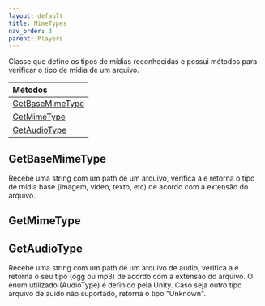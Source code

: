 ```yaml
---
layout: default
title: MimeTypes
nav_order: 3
parent: Players
---
```

Classe que define os tipos de mídias reconhecidas e possui métodos para verificar o tipo de mídia de um arquivo.

| Métodos       |
|:-------------|
| [GetBaseMimeType](#GetBaseMimeType)| 
| [GetMimeType](#GetMimeType)| 
| [GetAudioType](#GetAudioType)| 

## GetBaseMimeType
Recebe uma string com um path de um arquivo, verifica a e retorna o tipo de mídia base (imagem, vídeo, texto, etc) de acordo com a extensão do arquivo.

## GetMimeType
## GetAudioType
Recebe uma string com um path de um arquivo de audio, verifica a e retorna o seu tipo (ogg ou mp3) de acordo com a extensão do arquivo. O enum utilizado (AudioType) é definido pela Unity. Caso seja outro tipo arquivo de auido não suportado, retorna o tipo "Unknown".